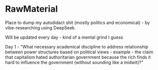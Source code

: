 # RawMaterial
Place to dump my autodidact shit (mostly politics and economical) - by vibe-researching using DeepSeek.

Will be updated every day - kind of a mental grind I guess

Day 1 - "What necessary academical discipline to address relationship between power structures based on political views - example - the claim that capitalism hated authoritarian government because the rich finds it hard to influence the government (without sounding like a midwit)?"
